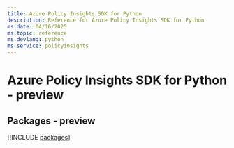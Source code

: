 ```yaml
---
title: Azure Policy Insights SDK for Python
description: Reference for Azure Policy Insights SDK for Python
ms.date: 04/16/2025
ms.topic: reference
ms.devlang: python
ms.service: policyinsights
---
```

# Azure Policy Insights SDK for Python - preview
## Packages - preview
[!INCLUDE [packages](policy-insights-index.md)]